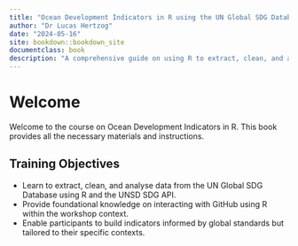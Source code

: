 ```yaml
---
title: "Ocean Development Indicators in R using the UN Global SDG Database"
author: "Dr Lucas Hertzog"
date: "2024-05-16"
site: bookdown::bookdown_site
documentclass: book
description: "A comprehensive guide on using R to extract, clean, and analyse data from the UN Global SDG Database."
---
```


# Welcome

Welcome to the course on Ocean Development Indicators in R. This book provides all the necessary materials and instructions.

## Training Objectives

- Learn to extract, clean, and analyse data from the UN Global SDG Database using R and the UNSD SDG API.
- Provide foundational knowledge on interacting with GitHub using R within the workshop context.
- Enable participants to build indicators informed by global standards but tailored to their specific contexts.
